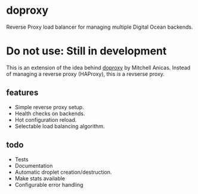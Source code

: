 # doproxy
Reverse Proxy load balancer for managing multiple Digital Ocean backends.

# Do not use: Still in development

This is an extension of the idea behind [doproxy](https://github.com/thisismitch/doproxy) by Mitchell Anicas. Instead of managing a reverse proxy (HAProxy), this *is* a revserse proxy.

## features
* Simple reverse proxy setup.
* Health checks on backends.
* Hot configuration reload.
* Selectable load balancing algorithm.
 
## todo 
* Tests
* Documentation
* Automatic droplet creation/destruction. 
* Make stats available
* Configurable error handling
